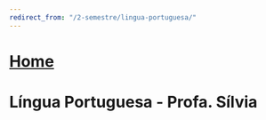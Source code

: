 ```yaml
---
redirect_from: "/2-semestre/lingua-portuguesa/"
---
```


# [Home](/engenharia-de-computacao/)

# Língua Portuguesa - Profa. Sílvia
